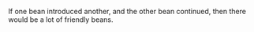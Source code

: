 If one bean introduced another, and the other bean continued, then there would be a lot of friendly beans.
